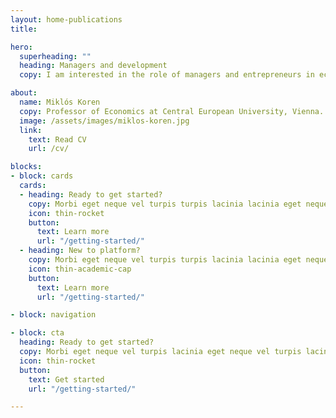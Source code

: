 ```yaml
---
layout: home-publications
title: 

hero:
  superheading: ""
  heading: Managers and development
  copy: I am interested in the role of managers and entrepreneurs in economic development.

about:
  name: Miklós Koren
  copy: Professor of Economics at Central European University, Vienna. Senior Research Fellow at the HUN-REN Centre for Economic and Regional Studies. Data Editor at the Review of Economics Studies.
  image: /assets/images/miklos-koren.jpg
  link:
    text: Read CV
    url: /cv/

blocks:
- block: cards
  cards:
  - heading: Ready to get started?
    copy: Morbi eget neque vel turpis turpis lacinia lacinia eget neque lacinia. 
    icon: thin-rocket
    button:
      text: Learn more
      url: "/getting-started/"
  - heading: New to platform?
    copy: Morbi eget neque vel turpis turpis lacinia lacinia eget neque lacinia. 
    icon: thin-academic-cap
    button:
      text: Learn more
      url: "/getting-started/"

- block: navigation

- block: cta
  heading: Ready to get started?
  copy: Morbi eget neque vel turpis lacinia eget neque vel turpis lacinia lacinia eget neque vel turpis lacinia eget vel turpis lacinia eget neque vel turpis lacinia lacinia eget neque.
  icon: thin-rocket
  button:
    text: Get started
    url: "/getting-started/"

---
```

